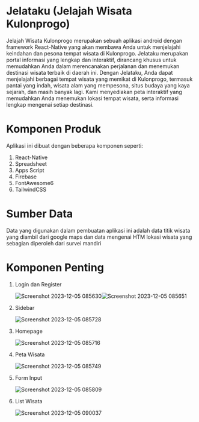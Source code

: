 # Jelataku (Jelajah Wisata Kulonprogo)
Jelajah Wisata Kulonprogo merupakan sebuah aplikasi android dengan framework React-Native yang akan membawa Anda untuk menjelajahi keindahan dan pesona tempat wisata di Kulonprogo. Jelataku merupakan portal informasi yang lengkap dan interaktif, dirancang khusus untuk memudahkan Anda dalam merencanakan perjalanan dan menemukan destinasi wisata terbaik di daerah ini. Dengan Jelataku, Anda dapat menjelajahi berbagai tempat wisata yang memikat di Kulonprogo, termasuk pantai yang indah, wisata alam yang mempesona, situs budaya yang kaya sejarah, dan masih banyak lagi. Kami menyediakan peta interaktif yang memudahkan Anda menemukan lokasi tempat wisata, serta informasi lengkap mengenai setiap destinasi.
# Komponen Produk
Aplikasi ini dibuat dengan beberapa komponen seperti:
1. React-Native
2. Spreadsheet
3. Apps Script
4. Firebase
6. FontAwesome6
7. TailwindCSS
# Sumber Data
Data yang digunakan dalam pembuatan aplikasi ini adalah data titik wisata yang diambil dari google maps dan data mengenai HTM lokasi wisata yang sebagian diperoleh dari survei mandiri
# Komponen Penting
1. Login dan Register

   ![Screenshot 2023-12-05 085630](https://github.com/Lungkad/Jelataku-App/assets/128579557/3895da9a-5345-429d-80e4-346688f9b017)![Screenshot 2023-12-05 085651](https://github.com/Lungkad/Jelataku-App/assets/128579557/a1e892cc-21d6-4a5d-9f73-bded0d55e386)
2. Sidebar

   ![Screenshot 2023-12-05 085728](https://github.com/Lungkad/Jelataku-App/assets/128579557/d9b3b6ec-22b4-4f52-8117-3080e3eac539)
3. Homepage

   ![Screenshot 2023-12-05 085716](https://github.com/Lungkad/Jelataku-App/assets/128579557/52c5e0ae-9f0c-4267-9e85-57beb9b6dc9f)
4. Peta Wisata

   ![Screenshot 2023-12-05 085749](https://github.com/Lungkad/Jelataku-App/assets/128579557/ebb44e3d-8efc-409c-8c26-01e09152201d)
5. Form Input

   ![Screenshot 2023-12-05 085809](https://github.com/Lungkad/Jelataku-App/assets/128579557/aa84cf85-c315-4296-be67-6376b308807c)
6. List Wisata

   ![Screenshot 2023-12-05 090037](https://github.com/Lungkad/Jelataku-App/assets/128579557/fcd1db82-a2fd-4df9-b2ce-1487b6516220)
